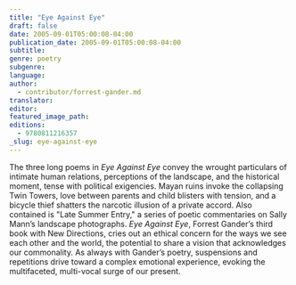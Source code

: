 ```yaml
---
title: "Eye Against Eye"
draft: false
date: 2005-09-01T05:00:08-04:00
publication_date: 2005-09-01T05:00:08-04:00
subtitle:
genre: poetry
subgenre:
language:
author:
  - contributor/forrest-gander.md
translator:
editor:
featured_image_path:
editions:
  - 9780811216357
_slug: eye-against-eye
---
```


The three long poems in _Eye Against Eye_ convey the wrought particulars of intimate human relations, perceptions of the landscape, and the historical moment, tense with political exigencies. Mayan ruins invoke the collapsing Twin Towers, love between parents and child blisters with tension, and a bicycle thief shatters the narcotic illusion of a private accord. Also contained is "Late Summer Entry," a series of poetic commentaries on Sally Mann’s landscape photographs. _Eye Against Eye_, Forrest Gander’s third book with New Directions, cries out an ethical concern for the ways we see each other and the world, the potential to share a vision that acknowledges our commonality. As always with Gander’s poetry, suspensions and repetitions drive toward a complex emotional experience, evoking the multifaceted, multi-vocal surge of our present.

